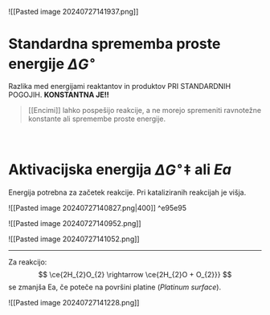 ![[Pasted image 20240727141937.png]]
# Standardna sprememba proste energije $\Delta G^{\circ}$

Razlika med energijami reaktantov in produktov PRI STANDARDNIH POGOJIH. **KONSTANTNA JE!!**

>[[Encimi]] lahko pospešijo reakcije, a ne morejo spremeniti ravnotežne konstante ali spremembe proste energije.

<br>

# Aktivacijska energija $\Delta G^{\circ} \ddagger$ ali $Ea$

Energija potrebna za začetek reakcije. 
Pri kataliziranih reakcijah je višja.

![[Pasted image 20240727140827.png|400]] ^e95e95

![[Pasted image 20240727140952.png]]

![[Pasted image 20240727141052.png]]

---

Za reakcijo:
$$
\ce{2H_{2}O_{2} \rightarrow \ce{2H_{2}O + O_{2}}}
$$
se zmanjša Ea, če poteče na površini platine (*Platinum surface*).

![[Pasted image 20240727141228.png]]

